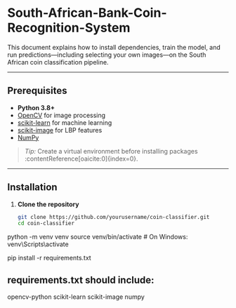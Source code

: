 # South-African-Bank-Coin-Recognition-System

This document explains how to install dependencies, train the model, and run predictions—including selecting your own images—on the South African coin classification pipeline.

---

## Prerequisites  
- **Python 3.8+**  
- [OpenCV](https://pypi.org/project/opencv-python/) for image processing  
- [scikit-learn](https://pypi.org/project/scikit-learn/) for machine learning  
- [scikit-image](https://pypi.org/project/scikit-image/) for LBP features  
- [NumPy](https://pypi.org/project/numpy/)  

> _Tip:_ Create a virtual environment before installing packages :contentReference[oaicite:0]{index=0}.

---

## Installation  
1. **Clone the repository**  
   ```bash
   git clone https://github.com/yourusername/coin-classifier.git
   cd coin-classifier

python -m venv venv
source venv/bin/activate    # On Windows: venv\Scripts\activate

pip install -r requirements.txt

## requirements.txt should include:
opencv-python
scikit-learn
scikit-image
numpy
